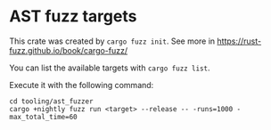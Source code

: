 # AST fuzz targets

This crate was created by `cargo fuzz init`. See more in https://rust-fuzz.github.io/book/cargo-fuzz/

You can list the available targets with `cargo fuzz list`.

Execute it with the following command:

```shell
cd tooling/ast_fuzzer
cargo +nightly fuzz run <target> --release -- -runs=1000 -max_total_time=60
```
